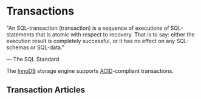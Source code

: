 
# Transactions

"An SQL-transaction (transaction) is a sequence of executions of SQL-statements that is atomic with respect to recovery. That is to say: either the execution result is completely successful, or it has no effect on any SQL-schemas or SQL-data."


— The SQL Standard


The [InnoDB](../../../storage-engines/innodb/README.md) storage engine supports [ACID](https://app.gitbook.com/s/WCInJQ9cmGjq1lsTG91E/training-and-tutorials/intermediate-mariadb-articles/database-theory/acid-concurrency-control-with-transactions)-compliant transactions.


## Transaction Articles

